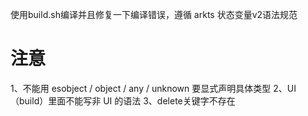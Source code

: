使用build.sh编译并且修复一下编译错误，遵循 arkts 状态变量v2语法规范
# 注意
1、不能用 esobject / object / any / unknown 要显式声明具体类型
2、UI （build）里面不能写非 UI 的语法
3、delete关键字不存在